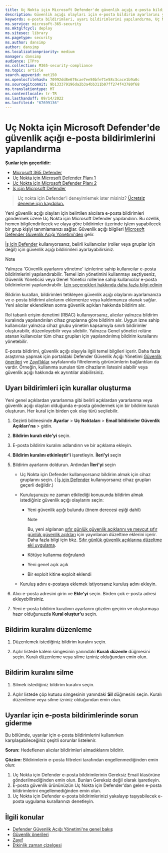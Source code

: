 ```yaml
---
title: Uç Nokta için Microsoft Defender'de güvenlik açığı e-posta bildirimlerini yapılandırma
description: Güvenlik açığı olayları için e-posta bildirim ayarlarını yapılandırmak için Uç Nokta için Microsoft Defender kullanın.
keywords: e-posta bildirimleri, uyarı bildirimlerini yapılandırma, Uç Nokta için Microsoft Defender, Uç Nokta için Microsoft Defender bildirimleri, Uç Nokta için Microsoft Defender uyarıları, Windows Enterprise, Windows Education
ms.service: microsoft-365-security
ms.mktglfcycl: deploy
ms.sitesec: library
ms.pagetype: security
ms.author: dansimp
author: dansimp
ms.localizationpriority: medium
manager: dansimp
audience: ITPro
ms.collection: M365-security-compliance
ms.topic: article
search.appverid: met150
ms.openlocfilehash: 70992dd8e676cae7ee50bfe71e58c3cace1b9a0c
ms.sourcegitcommit: 9b133379196da2b3a4bb311b07ff274f43780f68
ms.translationtype: MT
ms.contentlocale: tr-TR
ms.lasthandoff: 09/14/2022
ms.locfileid: "67699136"
---
```

# <a name="configure-vulnerability-email-notifications-in-microsoft-defender-for-endpoint"></a>Uç Nokta için Microsoft Defender'de güvenlik açığı e-posta bildirimlerini yapılandırma

**Şunlar için geçerlidir:**
- [Microsoft 365 Defender](https://go.microsoft.com/fwlink/?linkid=2118804)
- [Uç Nokta için Microsoft Defender Planı 1](https://go.microsoft.com/fwlink/p/?linkid=2154037)
- [Uç Nokta için Microsoft Defender Planı 2](https://go.microsoft.com/fwlink/p/?linkid=2154037)
- [İş için Microsoft Defender](../defender-business/mdb-overview.md)

> Uç nokta için Defender'i deneyimlemek ister misiniz? [Ücretsiz deneme için kaydolun.](https://signup.microsoft.com/create-account/signup?products=7f379fee-c4f9-4278-b0a1-e4c8c2fcdf7e&ru=https://aka.ms/MDEp2OpenTrial?ocid=docs-wdatp-emailconfig-abovefoldlink)

Yeni güvenlik açığı olayları için belirtilen alıcılara e-posta bildirimleri göndermek üzere Uç Nokta için Microsoft Defender yapılandırın. Bu özellik, hemen bilgilendirilecek ve olaya göre bildirimler üzerinde işlem yapabilecek bir grup kişiyi tanımlamanızı sağlar. Güvenlik açığı bilgileri [Microsoft Defender Güvenlik Açığı Yönetimi'den](next-gen-threat-and-vuln-mgt.md) gelir.

[İş için Defender](../defender-business/mdb-overview.md) kullanıyorsanız, belirli kullanıcılar (roller veya gruplar için değil) için güvenlik açığı bildirimleri ayarlayabilirsiniz.

> [!NOTE]
> Yalnızca 'Güvenlik ayarlarını yönetme' izinlerine sahip kullanıcılar e-posta bildirimlerini yapılandırabilir. Temel izin yönetimini kullanmayı seçtiyseniz, Güvenlik Yöneticisi veya Genel Yönetici rollerine sahip kullanıcılar e-posta bildirimlerini yapılandırabilir. [İzin seçenekleri hakkında daha fazla bilgi edinin](user-roles.md)

Bildirim kuralları, bildirimleri tetikleyen güvenlik açığı olaylarını ayarlamanıza ve e-posta bildirimi alıcılarını eklemenize veya kaldırmanıza olanak sağlar. Yeni alıcılar eklendikten sonra güvenlik açıkları hakkında bildirim alır.

Rol tabanlı erişim denetimi (RBAC) kullanıyorsanız, alıcılar yalnızca bildirim kuralında yapılandırılan cihaz gruplarına göre bildirim alır. Uygun izne sahip kullanıcılar yalnızca cihaz grubu yönetim kapsamıyla sınırlı bildirimler oluşturabilir, düzenleyebilir veya silebilir. Yalnızca Genel yönetici rolüne atanan kullanıcılar tüm cihaz grupları için yapılandırılmış bildirim kurallarını yönetebilir.

E-posta bildirimi, güvenlik açığı olayıyla ilgili temel bilgileri içerir. Daha fazla araştırma yapmak için portaldaki Defender Güvenlik Açığı Yönetimi [Güvenlik önerileri](tvm-security-recommendation.md) ve [Zayıflıklar](tvm-weaknesses.md) sayfalarında filtrelenmiş görünümlerin bağlantıları da vardır. Örneğin, kullanıma sunulan tüm cihazların listesini alabilir veya güvenlik açığı hakkında ek ayrıntılar alabilirsiniz.

## <a name="create-rules-for-alert-notifications"></a>Uyarı bildirimleri için kurallar oluşturma

Yeni genel açıklardan yararlanma gibi belirli açıklardan yararlanma veya güvenlik açığı olayları olduğunda e-posta göndermek için bir bildirim kuralı oluşturun. Her kural için birden çok olay türü seçilebilir.

1. Gezinti bölmesinde **Ayarlar** \> **Uç Noktaları** \> **Email bildirimler Güvenlik Açıkları'na** \> gidin.

2. **Bildirim kuralı ekle'yi** seçin.

3. E-posta bildirim kuralını adlandırın ve bir açıklama ekleyin.

4. **Bildirim kuralını etkinleştir'i** işaretleyin. **İleri'yi** seçin

5. Bildirim ayarlarını doldurun. Ardından **İleri'yi** seçin

    - Uç Nokta için Defender kullanıyorsanız bildirim almak için cihaz gruplarını seçin. ( [İş için Defender](../defender-business/mdb-overview.md) kullanıyorsanız cihaz grupları geçerli değildir.)
    - Kuruluşunuzu ne zaman etkilediği konusunda bildirim almak istediğiniz güvenlik açığı olaylarını seçin:
        - Yeni güvenlik açığı bulundu (önem derecesi eşiği dahil)

            > [!NOTE]
            > Bu, yeni algılanan [sıfır günlük güvenlik açıklarını ve mevcut sıfır günlük güvenlik açıkları](tvm-zero-day-vulnerabilities.md) için yayınlanan düzeltme eklerini içerir. Daha fazla bilgi için bkz. [Sıfır günlük güvenlik açıklarına düzeltme eki uygulama](tvm-zero-day-vulnerabilities.md#patching-zero-day-vulnerabilities).

        - Kötüye kullanma doğrulandı
        - Yeni genel açık açık
        - Bir exploit kitine exploit eklendi

    - Kuruluş adını e-postaya eklemek istiyorsanız kuruluş adını ekleyin.

6. Alıcı e-posta adresini girin ve **Ekle'yi** seçin. Birden çok e-posta adresi ekleyebilirsiniz.

7. Yeni e-posta bildirim kuralının ayarlarını gözden geçirin ve oluşturmaya hazır olduğunuzda **Kural oluştur'u** seçin.

## <a name="edit-a-notification-rule"></a>Bildirim kuralını düzenleme

1. Düzenlemek istediğiniz bildirim kuralını seçin.

2. Açılır listede kalem simgesinin yanındaki **Kuralı düzenle** düğmesini seçin. Kuralı düzenleme veya silme izniniz olduğundan emin olun.

## <a name="delete-notification-rule"></a>Bildirim kuralını silme

1. Silmek istediğiniz bildirim kuralını seçin.

2. Açılır listede çöp kutusu simgesinin yanındaki **Sil** düğmesini seçin. Kuralı düzenleme veya silme izniniz olduğundan emin olun.

## <a name="troubleshoot-email-notifications-for-alerts"></a>Uyarılar için e-posta bildirimlerinde sorun giderme

Bu bölümde, uyarılar için e-posta bildirimlerini kullanırken karşılaşabileceğiniz çeşitli sorunlar listelenir.

**Sorun:** Hedeflenen alıcılar bildirimleri almadıklarını bildirir.

**Çözüm:** Bildirimlerin e-posta filtreleri tarafından engellenmediğinden emin olun:

1. Uç Nokta için Defender e-posta bildirimlerinin Gereksiz Email klasörüne gönderilmediğinden emin olun. Bunları Gereksiz değil olarak işaretleyin.
2. E-posta güvenlik ürününüzün Uç Nokta için Defender'dan gelen e-posta bildirimlerini engellemediğinden emin olun.
3. Uç Nokta için Defender e-posta bildirimlerinizi yakalayıp taşıyabilecek e-posta uygulama kurallarınızı denetleyin.

## <a name="related-topics"></a>İlgili konular

- [Defender Güvenlik Açığı Yönetimi'ne genel bakış](next-gen-threat-and-vuln-mgt.md)
- [Güvenlik önerileri](tvm-security-recommendation.md)
- [Zayıf](tvm-weaknesses.md)
- [Etkinlik zaman çizelgesi](threat-and-vuln-mgt-event-timeline.md)
